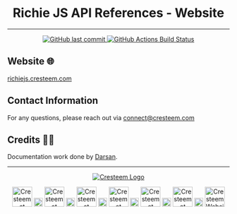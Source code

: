 <div align="center">

# Richie JS API References - Website

---

<p>

<span>
  <a href="https://github.com/cresteem/Richie-JS-DocSite/commits/main">
    <img src="https://img.shields.io/github/last-commit/cresteem/Richie-JS-DocSite?display_timestamp=committer&style=for-the-badge&label=Updated%20On" alt="GitHub last commit"/>
  </a>
</span>

<span>
  <a href="https://github.com/cresteem/Richie-JS-DocSite/actions/workflows/deploy.yml">
    <img src="https://img.shields.io/github/actions/workflow/status/cresteem/Richie-JS-DocSite/deploy.yml?style=for-the-badge&label=Deployment%20Status" alt="GitHub Actions Build Status"/>
  </a>
</span>

</p>

</div>

## Website 🌐

<a id="url" href="https://richiejs.cresteem.com/">richiejs.cresteem.com</a>

## Contact Information

For any questions, please reach out via connect@cresteem.com

## Credits 🙏🏻

Documentation work done by [Darsan](https://darsan.in/).

---

<p align="center">
  <a href="https://cresteem.com/">
    <img src="https://raw.githubusercontent.com/darsan-in/.github/main/brand/branding-gh.png" alt="Cresteem Logo">
  </a>
</p>

<p align="center">

<span>
<a href="https://www.instagram.com/cresteem/"><img width='45px' height='45px' src="https://raw.githubusercontent.com/darsan-in/.github/main/brand/footer-icons/insta.png" alt="Cresteem at Instagram"></a>
</span>

<span>
  <img width='20px' height='20px' src="https://raw.githubusercontent.com/darsan-in/.github/main/brand/footer-icons/gap.png" alt="place holder image">
</span>

<span>
<a href="https://www.linkedin.com/company/cresteem/"><img width='45px' height='45px' src="https://raw.githubusercontent.com/darsan-in/.github/main/brand/footer-icons/linkedin.png" alt="Cresteem at Linkedin"></a>
</span>

<span>
  <img width='20px' height='20px' src="https://raw.githubusercontent.com/darsan-in/.github/main/brand/footer-icons/gap.png" alt="place holder image">
</span>

<span>
<a href="https://x.com/cresteem"><img width='45px' height='45px' src="https://raw.githubusercontent.com/darsan-in/.github/main/brand/footer-icons/x.png" alt="Cresteem at Twitter / X"></a>
</span>

<span>
  <img width='20px' height='20px' src="https://raw.githubusercontent.com/darsan-in/.github/main/brand/footer-icons/gap.png" alt="place holder image">
</span>

<span>
<a href="https://www.youtube.com/@Cresteem"><img width='45px' height='45px' src="https://raw.githubusercontent.com/darsan-in/.github/main/brand/footer-icons/youtube.png" alt="Cresteem at Youtube"></a>
</span>

<span>
  <img width='20px' height='20px' src="https://raw.githubusercontent.com/darsan-in/.github/main/brand/footer-icons/gap.png" alt="place holder image">
</span>

<span>
<a href="https://github.com/cresteem"><img width='45px' height='45px' src="https://raw.githubusercontent.com/darsan-in/.github/main/brand/footer-icons/github.png" alt="Cresteem at Github"></a>
</span>

<span>
  <img width='20px' height='20px' src="https://raw.githubusercontent.com/darsan-in/.github/main/brand/footer-icons/gap.png" alt="place holder image">
</span>

<span>
<a href="https://huggingface.co/cresteem"><img width='45px' height='45px' src="https://raw.githubusercontent.com/darsan-in/.github/main/brand/footer-icons/hf.png" alt="Cresteem at Huggingface"></a>
</span>

<span>
  <img width='20px' height='20px' src="https://raw.githubusercontent.com/darsan-in/.github/main/brand/footer-icons/gap.png" alt="place holder image">
</span>

<span>
<a href="https://cresteem.com/"><img width='45px' height='45px' src="https://raw.githubusercontent.com/darsan-in/.github/main/brand/footer-icons/website.png" alt="Cresteem Website"></a>
</span>

</p>
